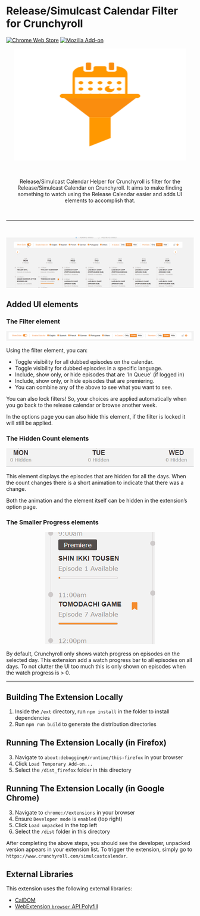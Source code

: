 # Release/Simulcast Calendar Filter for Crunchyroll

[![Chrome Web Store](https://img.shields.io/chrome-web-store/v/epkclcbkefpikbpopcpjjlbajhnglged?color=orange&label=Chrome%20Extension&logo=Google%20Chrome&logoColor=orange&style=flat-square)](https://chrome.google.com/webstore/detail/epkclcbkefpikbpopcpjjlbajhnglged)
[![Mozilla Add-on](https://img.shields.io/amo/v/release-calendar-filter-for-cr?color=orange&label=Firefox%20Addon&logo=Firefox&logoColor=orange&style=flat-square)](https://addons.mozilla.org/en-US/firefox/addon/release-calendar-filter-for-cr/)

<p align="center">
  <img width="460" height="300" alt="Logo; A calendar going through a filter cone" src="/promo/icon.svg?raw=true&sanitize=true">
</p>

<br/>
<p align="center">Release/Simulcast Calendar Helper for Crunchyroll is filter for the Release/Simulcast Calendar on Crunchyroll. It aims to make finding something to watch using the Release Calendar easier and adds UI elements to accomplish that. </p>
<br>
<hr>
<br>

<p align="center">
  <img alt="Logo; A calendar going through a filter cone" src="promo/GIFs/Overview.gif">
</p>

## Added UI elements

### The Filter element

<p align="center">
  <img alt="PNG of the filter" src="promo/Screenshots/filter.png">
</p>

Using the filter element, you can:

- Toggle visibility for all dubbed episodes on the calendar.
- Toggle visibility for dubbed episodes in a specific language.
- Include, show only, or hide episodes that are 'In Queue' (if logged in)
- Include, show only, or hide episodes that are premiering.
- You can combine any of the above to see what you want to see.

You can also lock filters! So, your choices are applied automatically when you go back to the release calendar or browse another week.

In the options page you can also hide this element, if the filter is locked it will still be applied.

### The Hidden Count elements

<p align="center">
  <img alt="GIF of some hidden count elements chaging" src="promo/GIFs/HiddenCount.gif">
</p>

This element displays the episodes that are hidden for all the days. When the count changes there is a short animation to indicate that there was a change.

Both the animation and the element itself can be hidden in the extension’s option page.

### The Smaller Progress elements

<p align="center">
  <img alt="PNG of some hidden count elements changing" src="promo/Screenshots/small_progress.png">
</p>

By default, Crunchyroll only shows watch progress on episodes on the selected day. This extension add a watch progress bar to all episodes on all days. To not clutter the UI too much this is only shown on episodes when the watch progress is > 0.

---

## Building The Extension Locally

1. Inside the `/ext` directory, run `npm install` in the folder to install dependencies
2. Run `npm run build` to generate the distribution directories

## Running The Extension Locally (in Firefox)

3. Navigate to `about:debugging#/runtime/this-firefox` in your browser
4. Click `Load Temporary Add-on...`
5. Select the `/dist_firefox` folder in this directory

## Running The Extension Locally (in Google Chrome)

3. Navigate to `chrome://extensions` in your browser
4. Ensure `Developer mode` is `enabled` (top right)
5. Click `Load unpacked` in the top left
6. Select the `/dist` folder in this directory

After completing the above steps, you should see the developer, unpacked version appears in your extension list. To trigger the extension, simply go to `https://www.crunchyroll.com/simulcastcalendar`.

## External Libraries

This extension uses the following external libraries:

- [CalDOM](https://github.com/dumijay/CalDOM/)
- [WebExtension `browser` API Polyfill](https://github.com/mozilla/webextension-polyfill/)
